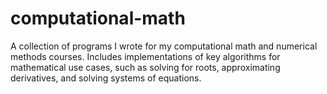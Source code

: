 # computational-math
A collection of programs I wrote for my computational math and numerical methods courses. Includes implementations of key algorithms for mathematical use cases, such as solving for roots, approximating derivatives, and solving systems of equations.
